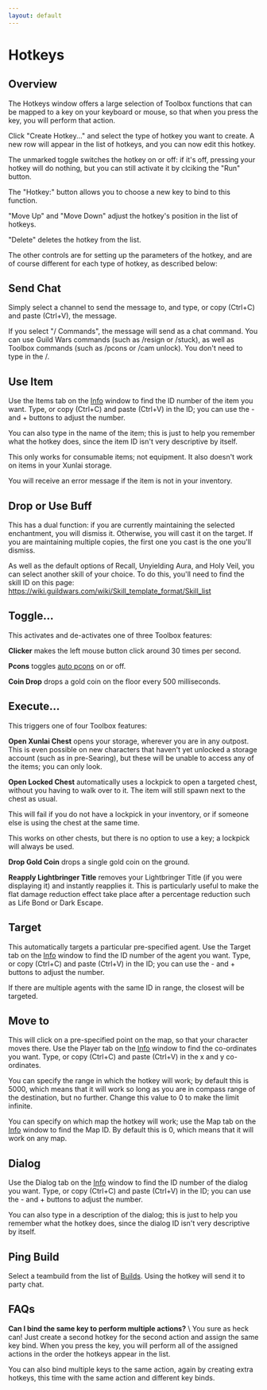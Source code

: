 ```yaml
---
layout: default
---
```


# Hotkeys

## Overview

The Hotkeys window offers a large selection of Toolbox functions that can be mapped to a key on your keyboard or mouse, so that when you press the key, you will perform that action.

Click "Create Hotkey..." and select the type of hotkey you want to create. A new row will appear in the list of hotkeys, and you can now edit this hotkey.

The unmarked toggle switches the hotkey on or off: if it's off, pressing your hotkey will do nothing, but you can still activate it by clciking the "Run" button.

The "Hotkey:" button allows you to choose a new key to bind to this function.

"Move Up" and "Move Down" adjust the hotkey's position in the list of hotkeys.

"Delete" deletes the hotkey from the list.

The other controls are for setting up the parameters of the hotkey, and are of course different for each type of hotkey, as described below:

## Send Chat
Simply select a channel to send the message to, and type, or copy (Ctrl+C) and paste (Ctrl+V), the message.

If you select "/ Commands", the message will send as a chat command. You can use Guild Wars commands (such as /resign or /stuck), as well as Toolbox commands (such as /pcons or /cam unlock). You don't need to type in the /.

## Use Item
Use the Items tab on the [Info](pages/info) window to find the ID number of the item you want. Type, or copy (Ctrl+C) and paste (Ctrl+V) in the ID; you can use the - and + buttons to adjust the number.

You can also type in the name of the item; this is just to help you remember what the hotkey does, since the item ID isn't very descriptive by itself.

This only works for consumable items; not equipment. It also doesn't work on items in your Xunlai storage.

You will receive an error message if the item is not in your inventory.

## Drop or Use Buff
This has a dual function: if you are currently maintaining the selected enchantment, you will dismiss it. Otherwise, you will cast it on the target. If you are maintaining multiple copies, the first one you cast is the one you'll dismiss.

As well as the default options of Recall, Unyielding Aura, and Holy Veil, you can select another skill of your choice. To do this, you'll need to find the skill ID on this page: https://wiki.guildwars.com/wiki/Skill_template_format/Skill_list

## Toggle...
This activates and de-activates one of three Toolbox features:

**Clicker** makes the left mouse button click around 30 times per second.

**Pcons** toggles [auto pcons](pages/pcons) on or off.

**Coin Drop** drops a gold coin on the floor every 500 milliseconds.

## Execute...
This triggers one of four Toolbox features:

**Open Xunlai Chest** opens your storage, wherever you are in any outpost. This is even possible on new characters that haven't yet unlocked a storage account (such as in pre-Searing), but these will be unable to access any of the items; you can only look.

**Open Locked Chest** automatically uses a lockpick to open a targeted chest, without you having to walk over to it. The item will still spawn next to the chest as usual.

This will fail if you do not have a lockpick in your inventory, or if someone else is using the chest at the same time.

This works on other chests, but there is no option to use a key; a lockpick will always be used.

**Drop Gold Coin** drops a single gold coin on the ground.

**Reapply Lightbringer Title** removes your Lightbringer Title (if you were displaying it) and instantly reapplies it. This is particularly useful to make the flat damage reduction effect take place after a percentage reduction such as Life Bond or Dark Escape.

## Target
This automatically targets a particular pre-specified agent. Use the Target tab on the [Info](pages/info) window to find the ID number of the agent you want. Type, or copy (Ctrl+C) and paste (Ctrl+V) in the ID; you can use the - and + buttons to adjust the number.

If there are multiple agents with the same ID in range, the closest will be targeted.

## Move to
This will click on a pre-specified point on the map, so that your character moves there. Use the Player tab on the [Info](pages/info) window to find the co-ordinates you want. Type, or copy (Ctrl+C) and paste (Ctrl+V) in the x and y co-ordinates.

You can specify the range in which the hotkey will work; by default this is 5000, which means that it will work so long as you are in compass range of the destination, but no further. Change this value to 0 to make the limit infinite.

You can specify on which map the hotkey will work; use the Map tab on the [Info](pages/info) window to find the Map ID. By default this is 0, which means that it will work on any map.

## Dialog
Use the Dialog tab on the [Info](pages/info) window to find the ID number of the dialog you want. Type, or copy (Ctrl+C) and paste (Ctrl+V) in the ID; you can use the - and + buttons to adjust the number.

You can also type in a description of the dialog; this is just to help you remember what the hotkey does, since the dialog ID isn't very descriptive by itself.

## Ping Build
Select a teambuild from the list of [Builds](pages/builds). Using the hotkey will send it to party chat.

## FAQs
**Can I bind the same key to perform multiple actions?** \\
You sure as heck can! Just create a second hotkey for the second action and assign the same key bind. When you press the key, you will perform all of the assigned actions in the order the hotkeys appear in the list.

You can also bind multiple keys to the same action, again by creating extra hotkeys, this time with the same action and different key binds.
